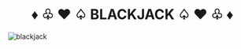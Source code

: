<h1 style="text-align: center;">♦︎ ♧ ♥︎ ♤ BLACKJACK ♤ ♥︎ ♧ ♦︎</h1>

![blackjack](https://www.pinnacle.com/Cms_Data/Contents/Guest/Media/betting-articles/casino/Blackjack/article-how-to-play-blackjack-hero.jpg)
